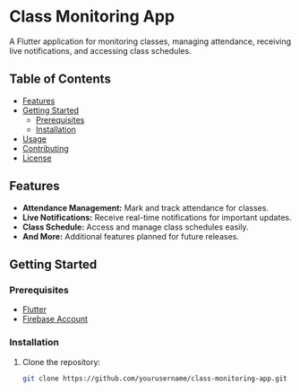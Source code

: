# Class Monitoring App

A Flutter application for monitoring classes, managing attendance, receiving live notifications, and accessing class schedules.

## Table of Contents

- [Features](#features)
- [Getting Started](#getting-started)
  - [Prerequisites](#prerequisites)
  - [Installation](#installation)
- [Usage](#usage)
- [Contributing](#contributing)
- [License](#license)

## Features

- **Attendance Management:** Mark and track attendance for classes.
- **Live Notifications:** Receive real-time notifications for important updates.
- **Class Schedule:** Access and manage class schedules easily.
- **And More:** Additional features planned for future releases.

## Getting Started

### Prerequisites

- [Flutter](https://flutter.dev/docs/get-started/install)
- [Firebase Account](https://console.firebase.google.com/)

### Installation

1. Clone the repository:

   ```bash
   git clone https://github.com/yourusername/class-monitoring-app.git

 
